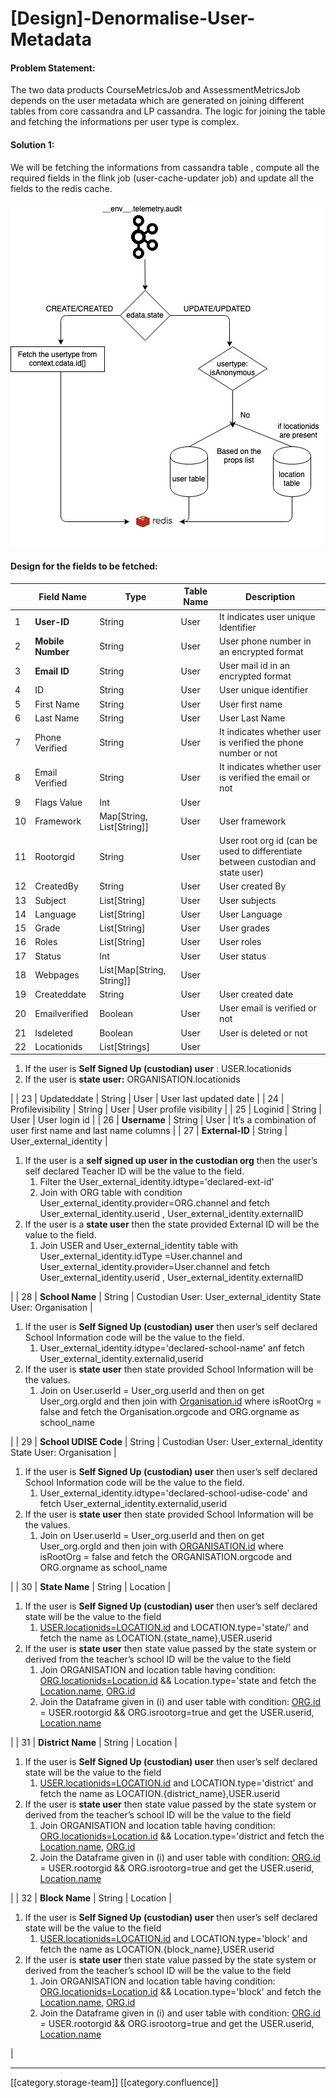 # \[Design]-Denormalise-User-Metadata

#### Problem Statement:

The two data products CourseMetricsJob and AssessmentMetricsJob depends on the user metadata which are generated on joining different tables from core cassandra and LP cassandra. The logic for joining the table and fetching the informations per user type is complex.

#### Solution 1:

We will be fetching the informations from cassandra table , compute all the required fields in the flink job (user-cache-updater job) and update all the fields to the redis cache.

![](../../../../../../Analytics/analytics-ob-td-denormdata/images/storage/image-20200629-050537.png)

#### Design for the fields to be fetched:

|    | **Field Name**    | **Type**                    | **Table Name** | **Description**                                                                  |
| -- | ----------------- | --------------------------- | -------------- | -------------------------------------------------------------------------------- |
| 1  | **User-ID**       | String                      | User           | It indicates user unique Identifier                                              |
| 2  | **Mobile Number** | String                      | User           | User phone number in an encrypted format                                         |
| 3  | **Email ID**      | String                      | User           | User mail id in an encrypted format                                              |
| 4  | ID                | String                      | User           | User unique identifier                                                           |
| 5  | First Name        | String                      | User           | User first name                                                                  |
| 6  | Last Name         | String                      | User           | User Last Name                                                                   |
| 7  | Phone Verified    | String                      | User           | It indicates whether user is verified the phone number or not                    |
| 8  | Email Verified    | String                      | User           | It indicates whether user is verified the email or not                           |
| 9  | Flags Value       | Int                         | User           |                                                                                  |
| 10 | Framework         | Map\[String, List\[String]] | User           | User framework                                                                   |
| 11 | Rootorgid         | String                      | User           | User root org id (can be used to differentiate between custodian and state user) |
| 12 | CreatedBy         | String                      | User           | User created By                                                                  |
| 13 | Subject           | List\[String]               | User           | User subjects                                                                    |
| 14 | Language          | List\[String]               | User           | User Language                                                                    |
| 15 | Grade             | List\[String]               | User           | User grades                                                                      |
| 16 | Roles             | List\[String]               | User           | User roles                                                                       |
| 17 | Status            | Int                         | User           | User status                                                                      |
| 18 | Webpages          | List\[Map\[String, String]] | User           |                                                                                  |
| 19 | Createddate       | String                      | User           | User created date                                                                |
| 20 | Emailverified     | Boolean                     | User           | User email is verified or not                                                    |
| 21 | Isdeleted         | Boolean                     | User           | User is deleted or not                                                           |
| 22 | Locationids       | List\[Strings]              | User           |                                                                                  |

1. If the user is **Self Signed Up (custodian) user** : USER.locationids
2. If the user is **state user:** ORGANISATION.locationids

\| | 23 | Updateddate | String | User | User last updated date | | 24 | Profilevisibility | String | User | User profile visibility | | 25 | Loginid | String | User | User login id | | 26 | **Username** | String | User | It’s a combination of user first name and last name columns | | 27 | **External-ID** | String | User\_external\_identity |

1. If the user is a **self signed up user in the custodian org** then the user’s self declared Teacher ID will be the value to the field.
   1. &#x20;Filter the User\_external\_identity.idtype='declared-ext-id'
   2. Join with ORG table with condition User\_external\_identity.provider=ORG.channel and fetch User\_external\_identity.userid , User\_external\_identity.externalID
2. If the user is a **state user** then the state provided External ID will be the value to the field.
   1. Join USER and User\_external\_identity table with User\_external\_identity.idType =User.channel and User\_external\_identity.provider=User.channel and fetch User\_external\_identity.userid , User\_external\_identity.externalID

\| | 28 | **School Name** | String | Custodian User: User\_external\_identity State User: Organisation |

1. If the user is **Self Signed Up (custodian) user** then user’s self declared School Information code will be the value to the field.
   1. User\_external\_identity.idtype='declared-school-name' anf fetch User\_external\_identity.externalid,userid
2. If the user is **state user** then state provided School Information will be the values.
   1. Join on User.userId = User\_org.userId and then on get User\_org.orgId and then join with [Organisation.id](http://organisation.id) where isRootOrg = false and fetch the Organisation.orgcode and ORG.orgname as school\_name

\| | 29 | **School UDISE Code** | String | Custodian User: User\_external\_identity State User: Organisation |

1. If the user is **Self Signed Up (custodian) user** then user’s self declared School Information code will be the value to the field.
   1. User\_external\_identity.idtype='declared-school-udise-code' and fetch User\_external\_identity.externalid,userid
2. If the user is **state user** then state provided School Information will be the values.
   1. Join on User.userId = User\_org.userId and then on get User\_org.orgId and then join with [ORGANISATION.id](http://organisation.id) where isRootOrg = false and fetch the ORGANISATION.orgcode and ORG.orgname as school\_name

\| | 30 | **State Name** | String | Location |

1. If the user is **Self Signed Up (custodian) user** then user’s self declared state will be the value to the field
   1. [USER.locationids=LOCATION.id](http://user.locationids=location.id) and LOCATION.type='state/' and fetch the name as LOCATION.{state\_name},USER.userid
2. If the user is **state user** then state value passed by the state system or derived from the teacher’s school ID will be the value to the field
   1. Join ORGANISATION and location table having condition: [ORG.locationids=Location.id](http://org.locationids=location.id) && Location.type='state and fetch the [Location.name](http://location.name), [ORG.id](http://org.id)
   2. Join the Dataframe given in (i) and user table with condition: [ORG.id](http://org.id) = USER.rootorgid && ORG.isrootorg=true and get the USER.userid, [Location.name](http://location.name)

\| | 31 | **District Name** | String | Location |

1. If the user is **Self Signed Up (custodian) user** then user’s self declared state will be the value to the field
   1. [USER.locationids=LOCATION.id](http://user.locationids=location.id) and LOCATION.type='district' and fetch the name as LOCATION.{district\_name},USER.userid
2. If the user is **state user** then state value passed by the state system or derived from the teacher’s school ID will be the value to the field
   1. Join ORGANISATION and location table having condition: [ORG.locationids=Location.id](http://org.locationids=location.id) && Location.type='district and fetch the [Location.name](http://location.name), [ORG.id](http://org.id)
   2. Join the Dataframe given in (i) and user table with condition: [ORG.id](http://org.id) = USER.rootorgid && ORG.isrootorg=true and get the USER.userid, [Location.name](http://location.name)

\| | 32 | **Block Name** | String | Location |

1. If the user is **Self Signed Up (custodian) user** then user’s self declared state will be the value to the field
   1. [USER.locationids=LOCATION.id](http://user.locationids=location.id) and LOCATION.type='block' and fetch the name as LOCATION.{block\_name},USER.userid
2. If the user is **state user** then state value passed by the state system or derived from the teacher’s school ID will be the value to the field
   1. Join ORGANISATION and location table having condition: [ORG.locationids=Location.id](http://org.locationids=location.id) && Location.type='block' and fetch the [Location.name](http://location.name), [ORG.id](http://org.id)
   2. Join the Dataframe given in (i) and user table with condition: [ORG.id](http://org.id) = USER.rootorgid && ORG.isrootorg=true and get the USER.userid, [Location.name](http://location.name)

|

***

\[\[category.storage-team]] \[\[category.confluence]]
